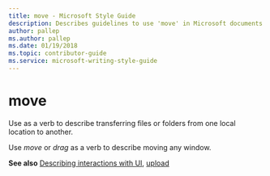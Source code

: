 ```yaml
---
title: move - Microsoft Style Guide
description: Describes guidelines to use 'move' in Microsoft documents and provides multiple examples.
author: pallep
ms.author: pallep
ms.date: 01/19/2018
ms.topic: contributor-guide
ms.service: microsoft-writing-style-guide
---
```


# move

Use as a verb to describe transferring files or folders from one local location to another. 

Use *move* or *drag* as a verb to describe moving any window. 

**See also** [Describing interactions with UI](~/procedures-instructions/describing-interactions-with-ui.md), [upload](~/a-z-word-list-term-collections/u/upload.md)
